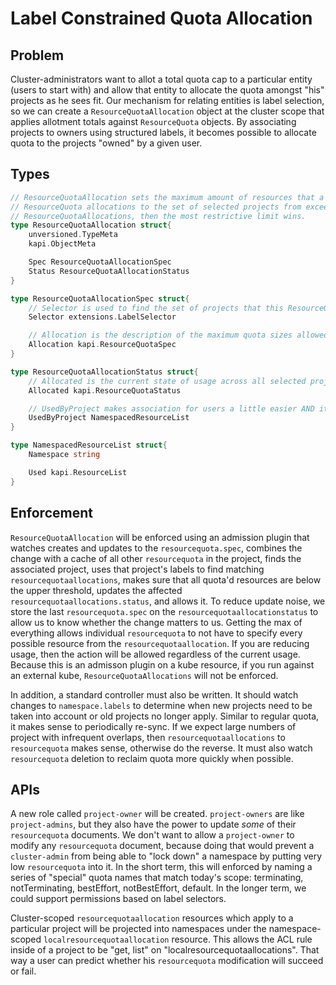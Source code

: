 # Label Constrained Quota Allocation

## Problem
Cluster-administrators want to allot a total quota cap to a particular entity (users to start with) and allow that entity to allocate the quota amongst "his" projects as he sees fit.
Our mechanism for relating entities is label selection, so we can create a `ResourceQuotaAllocation` object at the cluster scope that applies allotment totals against `ResourceQuota`
objects.  By associating projects to owners using structured labels, it becomes possible to allocate quota to the projects "owned" by a given user.


## Types
```go
// ResourceQuotaAllocation sets the maximum amount of resources that a group of projects may use.  It is enforced by preventing individual
// ResourceQuota allocations to the set of selected projects from exceeding set limits.  If a single project is selected by multiple
// ResourceQuotaAllocations, then the most restrictive limit wins.
type ResourceQuotaAllocation struct{
	unversioned.TypeMeta
	kapi.ObjectMeta

	Spec ResourceQuotaAllocationSpec
	Status ResourceQuotaAllocationStatus
}

type ResourceQuotaAllocationSpec struct{
	// Selector is used to find the set of projects that this ResourceQuotaAllocation is for
	Selector extensions.LabelSelector

	// Allocation is the description of the maximum quota sizes allowed across all the selected projects
	Allocation kapi.ResourceQuotaSpec
}

type ResourceQuotaAllocationStatus struct{
	// Allocated is the current state of usage across all selected projects
	Allocated kapi.ResourceQuotaStatus

	// UsedByProject makes association for users a little easier AND it allows us to update only when needed.
	UsedByProject NamespacedResourceList
}

type NamespacedResourceList struct{
	Namespace string

	Used kapi.ResourceList
}

```


## Enforcement
`ResourceQuotaAllocation` will be enforced using an admission plugin that watches creates and updates to the `resourcequota.spec`, combines the change with a cache of all other `resourcequota`
in the project, finds the associated project,  uses that project's labels to find matching `resourcequotaallocations`, makes sure that all quota'd resources are below the upper threshold,
updates the affected `resourcequotaallocations.status`, and allows it.  To reduce update noise, we store the last `resourcequota.spec` on the `resourcequotaallocationstatus` to allow us to know whether the change matters to us.
Getting the max of everything allows individual `resourcequota` to not have to specify every possible resource from the `resourcequotaallocation`.
If you are reducing usage, then the action will be allowed regardless of the current usage.
Because this is an admisson plugin on a kube resource, if you run against an external kube, `ResourceQuotaAllocations` will not be enforced.

In addition, a standard controller must also be written.  It should watch changes to `namespace.labels` to determine when new projects need to be taken into account or old projects no longer apply.
Similar to regular quota, it makes sense to periodically re-sync.  If we expect large numbers of project with infrequent overlaps, then `resourcequotaallocations` to `resourcequota` makes sense, otherwise do the reverse.
It must also watch `resourcequota` deletion to reclaim quota more quickly when possible.


## APIs
A new role called `project-owner` will be created.  `project-owners` are like `project-admins`, but they also have the power to update *some* of their `resourcequota` documents.
We don't want to allow a `project-owner` to modify any `resourcequota` document, because doing that would prevent a `cluster-admin` from being able to "lock down" a namespace by putting very low `resourcequota` into it.
In the short term, this will enforced by naming a series of "special" quota names that match today's scope: terminating, notTerminating, bestEffort, notBestEffort, default.
In the longer term, we could support permissions based on label selectors.

Cluster-scoped `resourcequotaallocation` resources which apply to a particular project will be projected into namespaces under the namespace-scoped  `localresourcequotaallocation` resource.
This allows the ACL rule inside of a project to be "get, list" on "localresourcequotaallocations".  That way a user can predict whether his `resourcequota` modification will succeed or fail.
